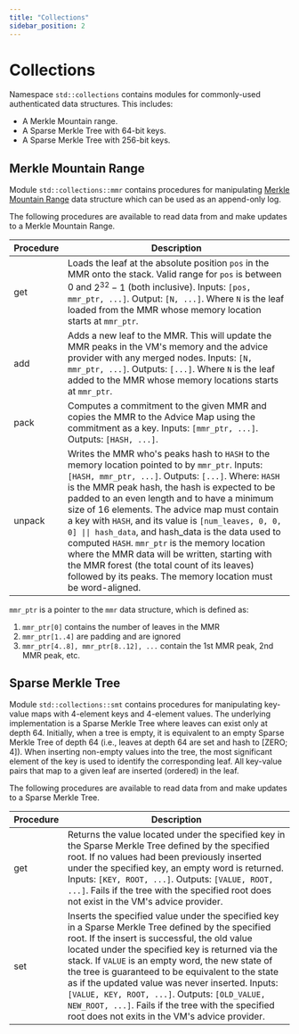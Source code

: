 ```yaml
---
title: "Collections"
sidebar_position: 2
---
```


# Collections
Namespace `std::collections` contains modules for commonly-used authenticated data structures. This includes:

- A Merkle Mountain range.
- A Sparse Merkle Tree with 64-bit keys.
- A Sparse Merkle Tree with 256-bit keys.

## Merkle Mountain Range
Module `std::collections::mmr` contains procedures for manipulating [Merkle Mountain Range](https://github.com/opentimestamps/opentimestamps-server/blob/master/doc/merkle-mountain-range.md) data structure which can be used as an append-only log.

The following procedures are available to read data from and make updates to a Merkle Mountain Range.

| Procedure   | Description   |
| ----------- | ------------- |
| get         | Loads the leaf at the absolute position `pos` in the MMR onto the stack. Valid range for `pos` is between $0$ and $2^{32} - 1$ (both inclusive). Inputs: `[pos, mmr_ptr, ...]`. Output: `[N, ...]`. Where `N` is the leaf loaded from the MMR whose memory location starts at `mmr_ptr`. |
| add         | Adds a new leaf to the MMR. This will update the MMR peaks in the VM's memory and the advice provider with any merged nodes. Inputs: `[N, mmr_ptr, ...]`. Outputs: `[...]`. Where `N` is the leaf added to the MMR whose memory locations starts at `mmr_ptr`. |
| pack        | Computes a commitment to the given MMR and copies the MMR to the Advice Map using the commitment as a key. Inputs: `[mmr_ptr, ...]`. Outputs: `[HASH, ...]`. |
| unpack      | Writes the MMR who's peaks hash to `HASH` to the memory location pointed to by `mmr_ptr`. Inputs: `[HASH, mmr_ptr, ...]`. Outputs: `[...]`. Where: `HASH` is the MMR peak hash, the hash is expected to be padded to an even length and to have a minimum size of 16 elements. The advice map must contain a key with `HASH`, and its value is `[num_leaves, 0, 0, 0] \|\| hash_data`, and hash_data is the data used to computed `HASH`. `mmr_ptr` is the memory location where the MMR data will be written, starting with the MMR forest (the total count of its leaves) followed by its peaks. The memory location must be word-aligned. |

`mmr_ptr` is a pointer to the `mmr` data structure, which is defined as:
1. `mmr_ptr[0]` contains the number of leaves in the MMR
2. `mmr_ptr[1..4]` are padding and are ignored
3. `mmr_ptr[4..8], mmr_ptr[8..12], ...` contain the 1st MMR peak, 2nd MMR peak, etc.

## Sparse Merkle Tree

Module `std::collections::smt` contains procedures for manipulating key-value maps with 4-element keys and 4-element values. The underlying implementation is a Sparse Merkle Tree where leaves can exist only at depth 64. Initially, when a tree is empty, it is equivalent to an empty Sparse Merkle Tree of depth 64 (i.e., leaves at depth 64 are set and hash to [ZERO; 4]). When inserting non-empty values into the tree, the most significant element of the key is used to identify the corresponding leaf. All key-value pairs that map to a given leaf are inserted (ordered) in the leaf.

The following procedures are available to read data from and make updates to a Sparse Merkle Tree.

| Procedure   | Description   |
| ----------- | ------------- |
| get         | Returns the value located under the specified key in the Sparse Merkle Tree defined by the specified root. If no values had been previously inserted under the specified key, an empty word is returned. Inputs: `[KEY, ROOT, ...]`. Outputs: `[VALUE, ROOT, ...]`. Fails if the tree with the specified root does not exist in the VM's advice provider. |
| set         | Inserts the specified value under the specified key in a Sparse Merkle Tree defined by the specified root. If the insert is successful, the old value located under the specified key is returned via the stack. If `VALUE` is an empty word, the new state of the tree is guaranteed to be equivalent to the state as if the updated value was never inserted. Inputs: `[VALUE, KEY, ROOT, ...]`. Outputs: `[OLD_VALUE, NEW_ROOT, ...]`. Fails if the tree with the specified root does not exits in the VM's advice provider. |
